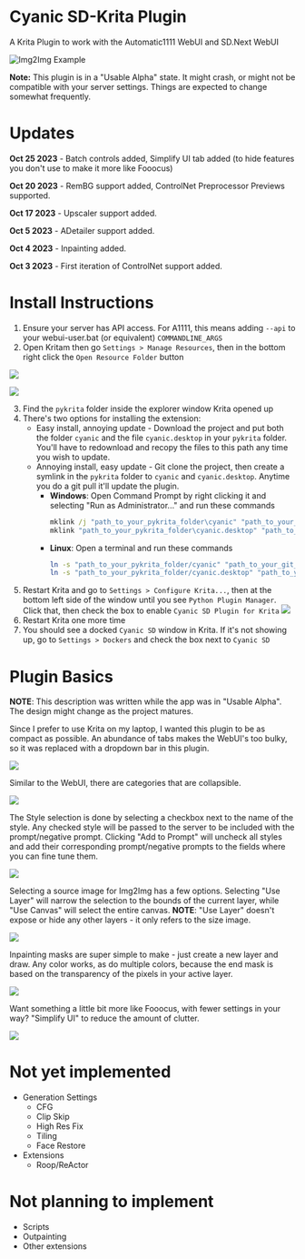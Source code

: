 # Cyanic SD-Krita Plugin

A Krita Plugin to work with the Automatic1111 WebUI and SD.Next WebUI

![Img2Img Example](readme_imgs/img2img_example.png "Img2Img Example")

**Note:** This plugin is in a "Usable Alpha" state. It might crash, or might not be compatible with your server settings. Things are expected to change somewhat frequently.

# Updates
**Oct 25 2023** - Batch controls added, Simplify UI tab added (to hide features you don't use to make it more like Fooocus)

**Oct 20 2023** - RemBG support added, ControlNet Preprocessor Previews supported.

**Oct 17 2023** - Upscaler support added.

**Oct 5 2023** - ADetailer support added.

**Oct 4 2023** - Inpainting added.

**Oct 3 2023** - First iteration of ControlNet support added. 


# Install Instructions
1. Ensure your server has API access. For A1111, this means adding `--api` to your webui-user.bat (or equivalent) `COMMANDLINE_ARGS`
2. Open Kritam then go `Settings > Manage Resources`, then in the bottom right click the `Open Resource Folder` button

![](readme_imgs/krita_settings.png)

![](readme_imgs/krita_manage_resources.png)

3. Find the `pykrita` folder inside the explorer window Krita opened up
4. There's two options for installing the extension:
    * Easy install, annoying update - Download the project and put both the folder `cyanic` and the file `cyanic.desktop` in your `pykrita` folder. You'll have to redownload and recopy the files to this path any time you wish to update.
    * Annoying install, easy update - Git clone the project, then create a symlink in the `pykrita` folder to `cyanic` and `cyanic.desktop`. Anytime you do a git pull it'll update the plugin.
        * **Windows**: Open Command Prompt by right clicking it and selecting "Run as Administrator..." and run these commands
            ```bat
            mklink /j "path_to_your_pykrita_folder\cyanic" "path_to_your_git_pull\cyanic"
            mklink "path_to_your_pykrita_folder\cyanic.desktop" "path_to_your_git_pull\cyanic.desktop"
            ```
        * **Linux**: Open a terminal and run these commands
            ```sh
            ln -s "path_to_your_pykrita_folder/cyanic" "path_to_your_git_pull/cyanic"
            ln -s "path_to_your_pykrita_folder/cyanic.desktop" "path_to_your_git_pull/cyanic.desktop"
            ```
5. Restart Krita and go to `Settings > Configure Krita...`, then at the bottom left side of the window until you see `Python Plugin Manager`. Click that, then check the box to enable `Cyanic SD Plugin for Krita`
![](readme_imgs/krita_configure.png)
6. Restart Krita one more time
7. You should see a docked `Cyanic SD` window in Krita. If it's not showing up, go to `Settings > Dockers` and check the box next to `Cyanic SD`

# Plugin Basics
**NOTE**: This description was written while the app was in "Usable Alpha". The design might change as the project matures.

Since I prefer to use Krita on my laptop, I wanted this plugin to be as compact as possible. An abundance of tabs makes the WebUI's too bulky, so it was replaced with a dropdown bar in this plugin.

![](readme_imgs/page_select.png)

Similar to the WebUI, there are categories that are collapsible. 

![](readme_imgs/collapsible.gif)

The Style selection is done by selecting a checkbox next to the name of the style. Any checked style will be passed to the server to be included with the prompt/negative prompt. Clicking "Add to Prompt" will uncheck all styles and add their corresponding prompt/negative prompts to the fields where you can fine tune them. 

![](readme_imgs/style_select.png)

Selecting a source image for Img2Img has a few options. Selecting "Use Layer" will narrow the selection to the bounds of the current layer, while "Use Canvas" will select the entire canvas. **NOTE**: "Use Layer" doesn't expose or hide any other layers - it only refers to the size image.

![](readme_imgs/source_image.gif)

Inpainting masks are super simple to make - just create a new layer and draw. Any color works, as do multiple colors, because the end mask is based on the transparency of the pixels in your active layer. 

![](readme_imgs/inpaint_mask.gif)

Want something a little bit more like Fooocus, with fewer settings in your way? "Simplify UI" to reduce the amount of clutter.

![](readme_imgs/simplify_ui.gif)

# Not yet implemented
* Generation Settings
    * CFG
    * Clip Skip
    * High Res Fix
    * Tiling
    * Face Restore
* Extensions
    * Roop/ReActor

# Not planning to implement
* Scripts
* Outpainting
* Other extensions

